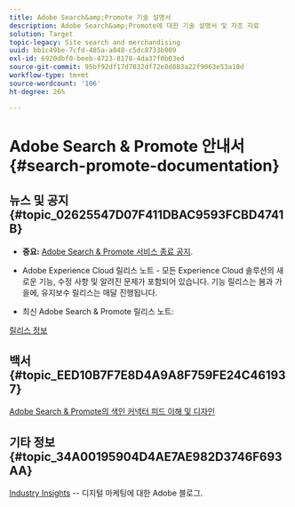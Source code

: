 ```yaml
---
title: Adobe Search&amp;Promote 기술 설명서
description: Adobe Search&amp;Promote에 대한 기술 설명서 및 자조 자료
solution: Target
topic-legacy: Site search and merchandising
uuid: bb1c49be-7cfd-485a-a848-c5dc8733b009
exl-id: 6920dbf0-beeb-4723-8178-4da37f0b03ed
source-git-commit: 95bf92df17d7832df72e8d883a22f9063e53a18d
workflow-type: tm+mt
source-wordcount: '106'
ht-degree: 26%

---
```


# Adobe Search &amp; Promote 안내서 {#search-promote-documentation}

## 뉴스 및 공지 {#topic_02625547D07F411DBAC9593FCBD4741B}

* **중요:** [Adobe Search &amp; Promote 서비스 종료 공지](/help/sp-eol.md).

* Adobe Experience Cloud 릴리스 노트 - 모든 Experience Cloud 솔루션의 새로운 기능, 수정 사항 및 알려진 문제가 포함되어 있습니다. 기능 릴리스는 봄과 가을에, 유지보수 릴리스는 매달 진행됩니다.

<!--   Early Access: Sign up for the [Adobe Priority Product Update](https://campaign.adobe.com/webApp/adbePriorityProductSubscribe) to receive Adobe Marketing Cloud release notes one week before each release. -->

* 최신 Adobe Search &amp; Promote 릴리스 노트:

[릴리스 정보](/help/c-searchpromote-release-notes/c-rn-02-13-18-version-1811.md)

## 백서 {#topic_EED10B7F7E8D4A9A8F759FE24C461937}

[Adobe Search &amp; Promote의 색인 커넥터 피드 이해 및 디자인](https://marketing.adobe.com/resources/help/en_US/snp/index_connector_feeds.pdf)

## 기타 정보 {#topic_34A00195904D4AE7AE982D3746F693AA}

<!-- [Adobe Search&amp;Promote website](https://www.adobe.com/solutions/testing-targeting/search-driven-merchandising.html) -->

[Industry Insights](https://blog.adobe.com/en/topics/digital-transformation.html) -- 디지털 마케팅에 대한 Adobe 블로그.
